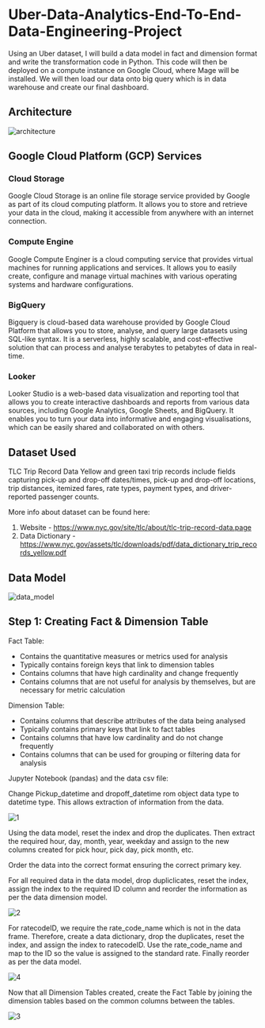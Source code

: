 # Uber-Data-Analytics-End-To-End-Data-Engineering-Project
Using an Uber dataset, I will build a data model in fact and dimension format and write the transformation code in Python. This code will then be deployed on a compute instance on Google Cloud, where Mage will be installed. We will then load our data onto big query which is in data warehouse and create our final dashboard.
## Architecture
![architecture](https://github.com/Areefkk/Uber-Data-Analytics-End-To-End-Data-Engineering-Project/assets/36210165/1219d4f2-6dea-4aad-a668-34a52f8f9d24)
## Google Cloud Platform (GCP) Services
### Cloud Storage
Google Cloud Storage is an online file storage service provided by Google as part of its cloud computing platform. It allows you to store and retrieve your data in the cloud, making it accessible from anywhere with an internet connection.
### Compute Engine
Google Compute Enginer is a cloud computing service that provides virtual machines for running applications and services. It allows you to easily create, configure and manage virtual machines with various operating systems and hardware configurations.
### BigQuery
Bigquery is cloud-based data warehouse provided by Google Cloud Platform that allows you to store, analyse, and query large datasets using SQL-like syntax. It is a serverless, highly scalable, and cost-effective solution that can process and analyse terabytes to petabytes of data in real-time.
### Looker
Looker Studio is a web-based data visualization and reporting tool that allows you to create interactive dashboards and reports from various data sources, including Google Analytics, Google Sheets, and BigQuery. It enables you to turn your data into informative and engaging visualisations, which can be easily shared and collaborated on with others.
## Dataset Used
TLC Trip Record Data
Yellow and green taxi trip records include fields capturing pick-up and drop-off dates/times, pick-up and drop-off locations, trip distances, itemized fares, rate types, payment types, and driver-reported passenger counts.

More info about dataset can be found here:
1. Website - https://www.nyc.gov/site/tlc/about/tlc-trip-record-data.page
2. Data Dictionary - https://www.nyc.gov/assets/tlc/downloads/pdf/data_dictionary_trip_records_yellow.pdf
## Data Model
![data_model](https://github.com/Areefkk/Uber-Data-Analytics-End-To-End-Data-Engineering-Project/assets/36210165/276d1181-d37e-4141-9637-4bda83f87925)

## Step 1: Creating Fact & Dimension Table

Fact Table:
- Contains the quantitative measures or metrics used for analysis
- Typically contains foreign keys that link to dimension tables
- Contains columns that have high cardinality and change frequently  
- Contains columns that are not useful for analysis by themselves, but are necessary for metric calculation

Dimension Table:
- Contains columns that describe attributes of the data being analysed
- Typically contains primary keys that link to fact tables
- Contains columns that have low cardinality and do not change frequently
- Contains columns that can be used for grouping or filtering data for analysis

Jupyter Notebook (pandas) and the data csv file:


Change Pickup_datetime and dropoff_datetime rom object data type to datetime type. This allows extraction of information from the data.

![1](https://github.com/Areefkk/Uber-Data-Analytics-End-To-End-Data-Engineering-Project/assets/36210165/e82bd8a0-b593-4902-9af2-6ae9be03a0a5)

Using the data model, reset the index and drop the duplicates. Then extract the required hour, day, month, year, weekday and assign to the new columns created for pick hour, pick day, pick month, etc.

Order the data into the correct format ensuring the correct primary key.

For all required data in the data model, drop dupliclicates, reset the index, assign the index to the required ID column and reorder the information as per the data dimension model.


![2](https://github.com/Areefkk/Uber-Data-Analytics-End-To-End-Data-Engineering-Project/assets/36210165/e868045a-834d-4dbc-b682-a40267beb03d)


For ratecodeID, we require the rate_code_name which is not in the data frame.
Therefore, create a data dictionary, drop the duplicates, reset the index, and assign the index to ratecodeID. Use the rate_code_name and map to the ID so the value is assigned to the standard rate. Finally reorder as per the data model.

![4](https://github.com/Areefkk/Uber-Data-Analytics-End-To-End-Data-Engineering-Project/assets/36210165/e827dab6-cee2-47f4-adc4-8831fcb5b59a)


Now that all Dimension Tables created, create the Fact Table by joining the dimension tables based on the common columns between the tables.

![3](https://github.com/Areefkk/Uber-Data-Analytics-End-To-End-Data-Engineering-Project/assets/36210165/9c393628-76b1-4530-8c4f-3d94c1b73286)

